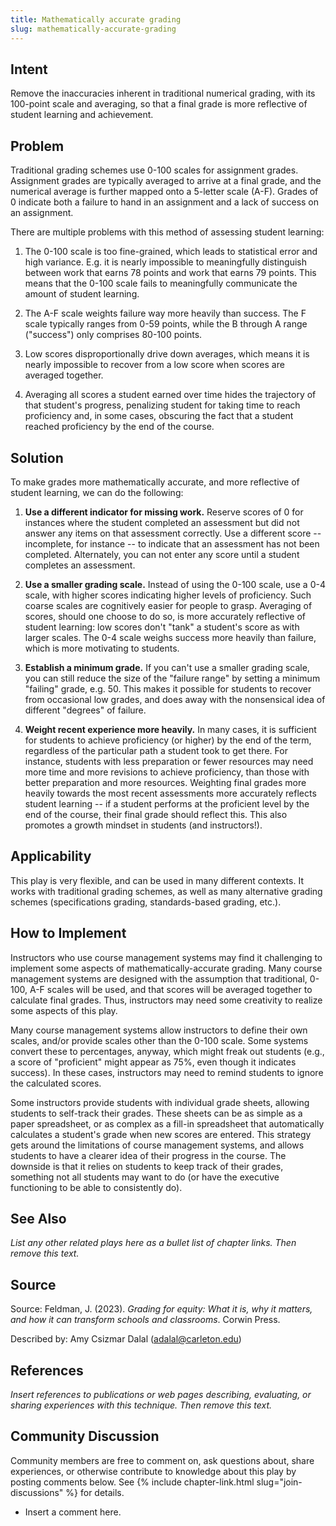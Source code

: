 ```yaml
---
title: Mathematically accurate grading
slug: mathematically-accurate-grading
---
```

## Intent

Remove the inaccuracies inherent in traditional numerical grading, with its 100-point scale and averaging, so that a final grade is more reflective of student learning and achievement.

## Problem

Traditional grading schemes use 0-100 scales for assignment grades. Assignment grades are typically averaged to arrive at a final grade, and the numerical average is further mapped onto a 5-letter scale (A-F). Grades of 0 indicate both a failure to hand in an assignment and a lack of success on an assignment.

There are multiple problems with this method of assessing student learning:

1. The 0-100 scale is too fine-grained, which leads to statistical error and high variance. E.g. it is nearly impossible to meaningfully distinguish between work that earns 78 points and work that earns 79 points. This means that the 0-100 scale fails to meaningfully communicate the amount of student learning.

2. The A-F scale weights failure way more heavily than success. The F scale typically ranges from 0-59 points, while the B through A range ("success") only comprises 80-100 points. 

3. Low scores disproportionally drive down averages, which means it is nearly impossible to recover from a low score when scores are averaged together.

4. Averaging all scores a student earned over time hides the trajectory of that student's progress, penalizing student for taking time to reach proficiency and, in some cases, obscuring the fact that a student reached proficiency by the end of the course.


## Solution

To make grades more mathematically accurate, and more reflective of student learning, we can do the following:

1. **Use a different indicator for missing work.** Reserve scores of 0 for instances where the student completed an assessment but did not answer any items on that assessment correctly. Use a different score -- incomplete, for instance -- to indicate that an assessment has not been completed. Alternately, you can not enter any score until a student completes an assessment.

2. **Use a smaller grading scale.** Instead of using the 0-100 scale, use a 0-4 scale, with higher scores indicating higher levels of proficiency. Such coarse scales are cognitively easier for people to grasp. Averaging of scores, should one choose to do so, is more accurately reflective of student learning: low scores don't "tank" a student's score as with larger scales. The 0-4 scale weighs success more heavily than failure, which is more motivating to students.

3. **Establish a minimum grade.** If you can't use a smaller grading scale, you can still reduce the size of the "failure range" by setting a minimum "failing" grade, e.g. 50. This makes it possible for students to recover from occasional low grades, and does away with the nonsensical idea of different "degrees" of failure. 

4. **Weight recent experience more heavily.** In many cases, it is sufficient for students to achieve proficiency 
(or higher) by the end of the term, regardless of the particular path a student took to get there. For instance, 
students with less preparation or fewer resources may need more time and more revisions to achieve proficiency, 
than those with better preparation and more resources. Weighting final grades more heavily towards the most 
recent assessments more accurately reflects student learning -- if a student performs at the proficient 
level by the end of the course, their final grade should reflect this. This also promotes a growth 
mindset in students (and instructors!).


## Applicability

This play is very flexible, and can be used in many different contexts. It works with traditional grading schemes, as well as many alternative grading schemes (specifications grading, standards-based grading, etc.).


## How to Implement

Instructors who use course management systems may find it challenging to implement some aspects of mathematically-accurate grading. Many course management systems are designed with the assumption that traditional, 0-100, A-F scales will be used, and that scores will be averaged together to calculate final grades. Thus, instructors may need some creativity to realize some aspects of this play.

Many course management systems allow instructors to define their own scales, and/or provide scales other than the 0-100 scale. Some systems convert these to percentages, anyway, which might freak out students (e.g., a score of "proficient" might appear as 75%, even though it indicates success). In these cases, instructors may need to remind students to ignore the calculated scores. 

Some instructors provide students with individual grade sheets, allowing students to self-track their grades. These sheets can be as simple as a paper spreadsheet, or as complex as a fill-in spreadsheet that automatically calculates a student's grade when new scores are entered. This strategy gets around the limitations of course management systems, and allows students to have a clearer idea of their progress in the course. The downside is that it relies on students to keep track of their grades, something not all students may want to do (or have the executive functioning to be able to consistently do).


## See Also

_List any other related plays here as a bullet list of chapter links.
Then remove this text._


## Source

Source: Feldman, J. (2023). _Grading for equity: What it is, why it matters, and how it can transform schools and classrooms_. Corwin Press.

Described by: Amy Csizmar Dalal (adalal@carleton.edu)


## References

_Insert references to publications or web pages describing, evaluating, or
sharing experiences with this technique. Then remove this text._


## Community Discussion

Community members are free to comment on, ask questions about, share
experiences, or otherwise contribute to knowledge about this play by
posting comments below.
See {% include chapter-link.html slug="join-discussions" %} for details.

* Insert a comment here.
